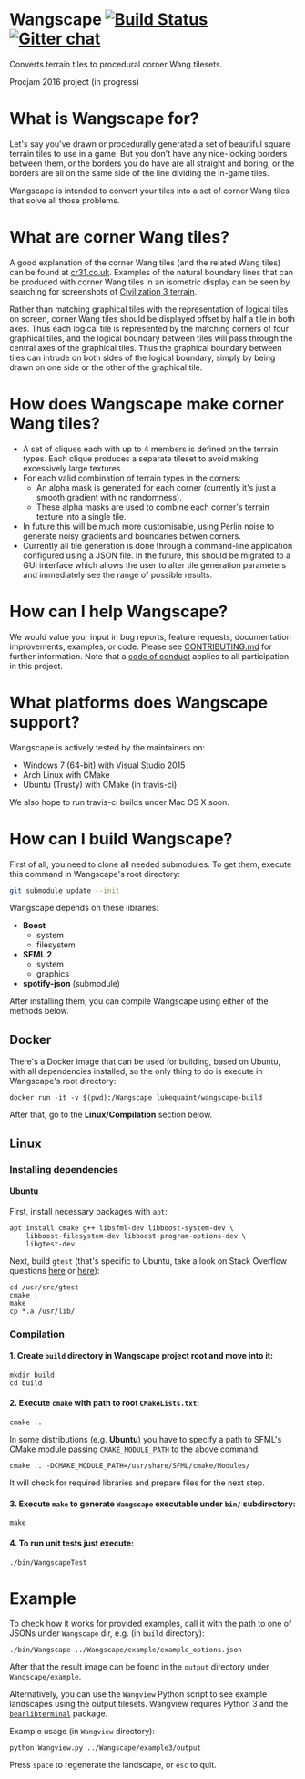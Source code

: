 # Wangscape [![Build Status](https://travis-ci.org/Wangscape/Wangscape.svg?branch=master)](https://travis-ci.org/Wangscape/Wangscape) [![Gitter chat](https://badges.gitter.im/Wangscape.png)](https://gitter.im/Wangscape/Lobby)

Converts terrain tiles to procedural corner Wang tilesets.


Procjam 2016 project (in progress)

# What is Wangscape for?
Let's say you've drawn or procedurally generated a set of beautiful square terrain tiles to use in a game. But you don't have any nice-looking borders between them, or the borders you do have are all straight and boring, or the borders are all on the same side of the line dividing the in-game tiles.

Wangscape is intended to convert your tiles into a set of corner Wang tiles that solve all those problems.

# What are corner Wang tiles?
A good explanation of the corner Wang tiles (and the related Wang tiles) can be found at [cr31.co.uk](http://cr31.co.uk/stagecast/wang/2corn.html). Examples of the natural boundary lines that can be produced with corner Wang tiles in an isometric display can be seen by searching for screenshots of [Civilization 3 terrain](https://www.google.co.uk/search?q=civilization+3+terrain&tbm=isch).

Rather than matching graphical tiles with the representation of logical tiles on screen, corner Wang tiles should be displayed offset by half a tile in both axes. Thus each logical tile is represented by the matching corners of four graphical tiles, and the logical boundary between tiles will pass through the central axes of the graphical tiles. Thus the graphical boundary between tiles can intrude on both sides of the logical boundary, simply by being drawn on one side or the other of the graphical tile.

# How does Wangscape make corner Wang tiles?

* A set of cliques each with up to 4 members is defined on the terrain types. Each clique produces a separate tileset to avoid making excessively large textures.
* For each valid combination of terrain types in the corners:
    * An alpha mask is generated for each corner (currently it's just a smooth gradient with no randomness).
    * These alpha masks are used to combine each corner's terrain texture into a single tile.
* In future this will be much more customisable, using Perlin noise to generate noisy gradients and boundaries betwen corners.
* Currently all tile generation is done through a command-line application configured using a JSON file. In the future, this should be migrated to a GUI interface which allows the user to alter tile generation parameters and immediately see the range of possible results.

# How can I help Wangscape?

We would value your input in bug reports, feature requests, documentation improvements, examples, or code. Please see [CONTRIBUTING.md](./CONTRIBUTING.md) for further information. Note that a [code of conduct](./CODE_OF_CONDUCT.md) applies to all participation in this project.

# What platforms does Wangscape support?

Wangscape is actively tested by the maintainers on:
* Windows 7 (64-bit) with Visual Studio 2015
* Arch Linux with CMake
* Ubuntu (Trusty) with CMake (in travis-ci)

We also hope to run travis-ci builds under Mac OS X soon.

# How can I build Wangscape?

First of all, you need to clone all needed submodules. To get them, execute
this command in Wangscape's root directory:

```bash
git submodule update --init
```

Wangscape depends on these libraries:
* **Boost**
  - system
  - filesystem
* **SFML 2**
  - system
  - graphics
* **spotify-json** (submodule)

After installing them, you can compile Wangscape using either of the methods
below.

## Docker

There's a Docker image that can be used for building, based on Ubuntu, with all
dependencies installed, so the only thing to do is execute in Wangscape's
root directory:

```shell
docker run -it -v $(pwd):/Wangscape lukequaint/wangscape-build
```

After that, go to the **Linux/Compilation** section below.

## Linux

### Installing dependencies

#### Ubuntu

First, install necessary packages with `apt`:

```shell
apt install cmake g++ libsfml-dev libboost-system-dev \
    libboost-filesystem-dev libboost-program-options-dev \
    libgtest-dev
```

Next, build `gtest` (that's specific to Ubuntu, take a look on Stack Overflow
questions
[here](https://stackoverflow.com/questions/13513905/how-to-setup-googletest-as-a-shared-library-on-linux)
or [here](https://stackoverflow.com/questions/38395984/how-to-install-google-test-on-ubuntu-without-root-access)):

```shell
cd /usr/src/gtest
cmake .
make
cp *.a /usr/lib/
```

### Compilation

#### 1. Create `build` directory in **Wangscape** project root and move into it:

```shell
mkdir build
cd build
```

#### 2. Execute `cmake` with path to root `CMakeLists.txt`:

```shell
cmake ..
```

In some distributions (e.g. **Ubuntu**) you have to specify a path to SFML's
CMake module passing `CMAKE_MODULE_PATH` to the above command:

```shell
cmake .. -DCMAKE_MODULE_PATH=/usr/share/SFML/cmake/Modules/
```

It will check for required libraries and prepare files for the next step.

#### 3. Execute `make` to generate `Wangscape` executable under `bin/` subdirectory:

```shell
make
```

#### 4. To run **unit tests** just execute:

```shell
./bin/WangscapeTest
```

# Example

To check how it works for provided examples, call it with the path to one of JSONs
under `Wangscape` dir, e.g. (in `build` directory):

```shell
./bin/Wangscape ../Wangscape/example/example_options.json
```

After that the result image can be found in the `output` directory under
`Wangscape/example`.

Alternatively, you can use the `Wangview` Python script to see example landscapes
using the output tilesets.
Wangview requires Python 3 and the [`bearlibterminal`](https://pypi.python.org/pypi/bearlibterminal) package.

Example usage (in `Wangview` directory):

```shell
python Wangview.py ../Wangscape/example3/output
```

Press `space` to regenerate the landscape, or `esc` to quit.
